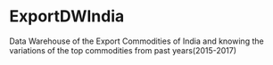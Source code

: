 # ExportDWIndia
Data Warehouse of the Export Commodities of India and knowing the variations of the top commodities from past years(2015-2017)



